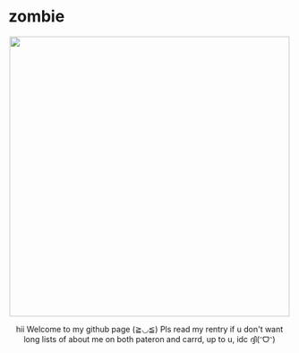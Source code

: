# zombie
<p align="center">
  <img src="https://cdn.discordapp.com/attachments/1234273549250990172/1234288754760613888/Untitled20_20240428164229.png?ex=664a8e7b&is=66493cfb&hm=3415407364e06a472fa11dbe8622318766ffbc895cbfd6bbcf234de13c12b64a&" width="500"/>
<p align="center" >
  hii Welcome to my github page (≧◡≦) Pls read my rentry if u don't want long lists of about me on both pateron and carrd, up to u, idc ദ്ദി(ᵔᗜᵔ)
